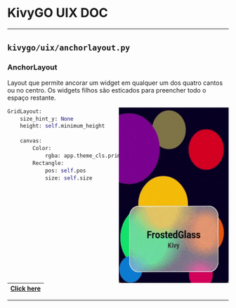 # KivyGO UIX DOC
---

## `kivygo/uix/anchorlayout.py`
### AnchorLayout

Layout que permite ancorar um widget em qualquer um dos quatro cantos ou no centro. Os widgets filhos são esticados para preencher todo o espaço restante.

<div>
<img align="right" width="250" height="400" src="../images_example/example_2.gif"/>

```python
GridLayout:
    size_hint_y: None
    height: self.minimum_height

    canvas:
        Color:
            rgba: app.theme_cls.primary_color
        Rectangle:
            pos: self.pos
            size: self.size
```
</div>

|[Click here](https://github.com/)|
|---|


---
